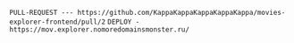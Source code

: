 `PULL-REQUEST --- https://github.com/KappaKappaKappaKappaKappa/movies-explorer-frontend/pull/2`
`DEPLOY - https://mov.explorer.nomoredomainsmonster.ru/`
